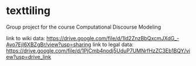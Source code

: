# texttiling
Group project for the course Computational Discourse Modeling

link to wiki data: https://drive.google.com/file/d/1ld2ZnzBbQxcmJXdG_-Ayo7EjI6XBZgBr/view?usp=sharing
link to legal data: https://drive.google.com/file/d/1PjCmb4nodj5UduP7UMNrfHzZC3Eb1BQY/view?usp=drive_link
